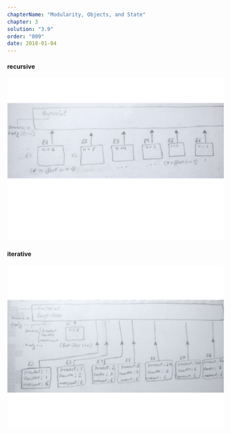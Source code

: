 ```yaml
---
chapterName: "Modularity, Objects, and State"
chapter: 3
solution: "3.9"
order: "009"
date: 2018-01-04 
---
```


#### recursive ####

<img src="/assets/img/sicp/3.9-1.png"/>

#### iterative ####

<img src="/assets/img/sicp/3.9-2.png"/>
